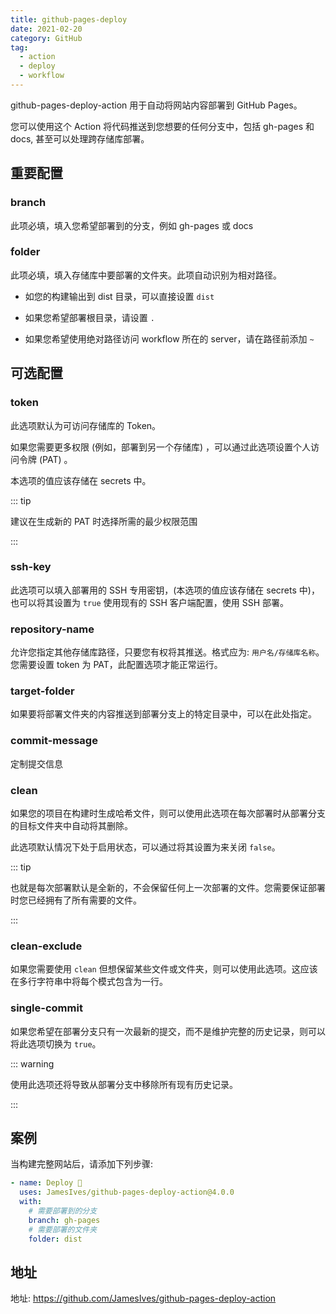 ```yaml
---
title: github-pages-deploy
date: 2021-02-20
category: GitHub
tag:
  - action
  - deploy
  - workflow
---
```


github-pages-deploy-action 用于自动将网站内容部署到 GitHub Pages。

您可以使用这个 Action 将代码推送到您想要的任何分支中，包括 gh-pages 和 docs, 甚至可以处理跨存储库部署。

<!-- more -->

## 重要配置

### branch

此项必填，填入您希望部署到的分支，例如 gh-pages 或 docs

### folder

此项必填，填入存储库中要部署的文件夹。此项自动识别为相对路径。

- 如您的构建输出到 dist 目录，可以直接设置 `dist`

- 如果您希望部署根目录，请设置 `.`

- 如果您希望使用绝对路径访问 workflow 所在的 server，请在路径前添加 `~`

## 可选配置

### token

此选项默认为可访问存储库的 Token。

如果您需要更多权限 (例如，部署到另一个存储库) ，可以通过此选项设置个人访问令牌 (PAT) 。

本选项的值应该存储在 secrets 中。

::: tip

建议在生成新的 PAT 时选择所需的最少权限范围

:::

### ssh-key

此选项可以填入部署用的 SSH 专用密钥，(本选项的值应该存储在 secrets 中)，也可以将其设置为 `true` 使用现有的 SSH 客户端配置，使用 SSH 部署。

### repository-name

允许您指定其他存储库路径，只要您有权将其推送。格式应为: `用户名/存储库名称`。您需要设置 token 为 PAT，此配置选项才能正常运行。

### target-folder

如果要将部署文件夹的内容推送到部署分支上的特定目录中，可以在此处指定。

### commit-message

定制提交信息

### clean

如果您的项目在构建时生成哈希文件，则可以使用此选项在每次部署时从部署分支的目标文件夹中自动将其删除。

此选项默认情况下处于启用状态，可以通过将其设置为来关闭 `false`。

::: tip

也就是每次部署默认是全新的，不会保留任何上一次部署的文件。您需要保证部署时您已经拥有了所有需要的文件。

:::

### clean-exclude

如果您需要使用 `clean` 但想保留某些文件或文件夹，则可以使用此选项。这应该在多行字符串中将每个模式包含为一行。

### single-commit

如果您希望在部署分支只有一次最新的提交，而不是维护完整的历史记录，则可以将此选项切换为 `true`。

::: warning

使用此选项还将导致从部署分支中移除所有现有历史记录。

:::

## 案例

当构建完整网站后，请添加下列步骤:

```yml
- name: Deploy 🚀
  uses: JamesIves/github-pages-deploy-action@4.0.0
  with:
    # 需要部署到的分支
    branch: gh-pages
    # 需要部署的文件夹
    folder: dist
```

## 地址

地址: <https://github.com/JamesIves/github-pages-deploy-action>
